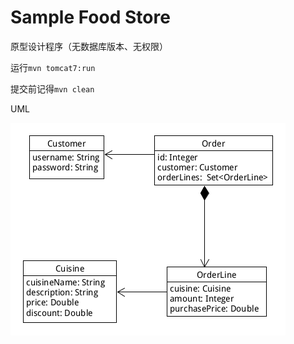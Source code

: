 # Sample Food Store

原型设计程序（无数据库版本、无权限）

运行`mvn tomcat7:run`

提交前记得`mvn clean`

UML

![image](https://raw.githubusercontent.com/DistributedComputingProject/SampleFoodStore/master/uml/models.png)
